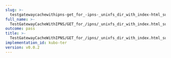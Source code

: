 ```yaml
---
slug: >-
  testgatewaycachewithipns-get_for_-ipns-_unixfs_dir_with_index-html_succeeds-header_x-ipfs-path
full_name: >-
  TestGatewayCacheWithIPNS/GET_for_/ipns/_unixfs_dir_with_index.html_succeeds/Header_X-Ipfs-Path
outcome: pass
title: >-
  TestGatewayCacheWithIPNS/GET_for_/ipns/_unixfs_dir_with_index.html_succeeds/Header_X-Ipfs-Path
implementation_id: kubo-ter
version: v0.0.2
---
```


